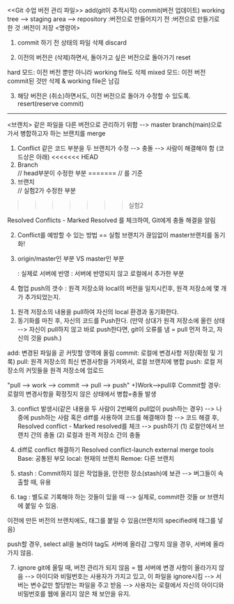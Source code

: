 <<Git 수업 버전 관리 파일>>
			add(git이 추적시작)			commit(버전 업데이트)
working tree 	--> 	staging area 	-->	 repository
:버전으로 만들어지기 전  		:버전으로 만들기로 한 것 	   :버전이 저장
<명령어>
1. commit 하기 전 상태의 파일 삭제
discard

2. 이전의 버전은 (삭제)하면서, 돌아가고 싶은 버전으로 돌아가기
reset

hard 모드: 이전 버전 뿐만 아니라 working file도 삭제
mixed 모드: 이전 버전 commit된 것만 삭제 & working file은 남김

3. 해당 버전은 (취소)하면서도, 이전 버전으로 돌아가 수정할 수 있도록.
resert(reserve commit)
-------------------------------------------------------------
<브랜치>
같은 파일을 다른 버전으로 관리하기 위함
--> master branch(main)으로 가서 병합하고자 하는 브랜치를 merge

1. Conflict 같은 코드 부분을 두 브랜치가 수정 --> 충돌 --> 사람이 해결해야 함
(코드상은 아래)
<<<<<<< HEAD
			<li>Branch</li>	// head부분이 수정한 부분
=======		// 를 기준
			<li>브랜치</li>	// 실험2가 수정한 부분
>>>>>>> 실험2

Resolved Conflicts - Marked Resolved 를 체크하여, Git에게 충돌 해결을 알림

2. Conflict를 예방할 수 있는 방법 == 실험 브랜치가 끊임없이 master브랜치를 동기화!

3. origin/master인 부분 VS master인 부분

	: 실제로 서버에 반영			: 서버에 반영되지 않고 로컬에서 추가한 부분

4. 협업
push의 갯수 : 원격 저장소와 local의 버전을 일치시킨후, 원격 저장소에 몇 개가 추가되었는지.
1) 원격 저장소의 내용을 pull하여 자신의 local 환경과 동기화한다.
2) 동기화를 마친 후, 자신의 코드를 Push한다.
(만약 상대가 원격 저장소에 올린 상태 --> 자신이 pull하지 않고 바로 push한다면, git이 오류를 냄 = pull 먼저 하고, 자신의 것을 push.)

add: 변경된 파일을 곧 커밋할 영역에 올림
commit: 로컬에 변경사항 저장(확정 및 기록)
pull: 원격 저장소의 최신 변경사항을 가져와서, 로컬 브랜치에 병합
push: 로컬 저장소의 커밋들을 원격 저장소에 업로드

"pull --> work --> commit --> pull --> push"
+)Work-->pull후 Commit할 경우: 로컬의 변경사항을 확정짓지 않은 상태에서 병합=충돌 발생

3) conflict 발생시(같은 내용을 두 사람이 2번째의 pull없이 push하는 경우)
--> 나중에 push하는 사람 혹은 diff를 사용하여 코드를 해결해야 함 
--> 코드 해결 후, Resolved conflict - Marked resolved를 체크 
--> push하기
(1) 로컬안에서 브랜치 간의 충돌
(2) 로컬과 원격 저장소 간의 충돌 

4) diff로 conflict 해결하기
Resolved conflict-launch external merge tools
Base: 공통된 부모
local: 현재의 브랜치
Remoe: 다른 브랜치

5) stash : Commit하지 않은 작업들을, 안전한 장소(stash)에 보관
--> 버그들이 속출할 때, 유용

6) tag : 별도로 기록해야 하는 것들이 있을 때
--> 실제로, commit한 것들 or 브랜치에 붙일 수 있음.

이전에 만든 버전의 브랜치에도, 태그를 붙일 수 있음(브랜치의 specified에 태그를 넣음)

push할 경우, select all을 눌러야 tag도 서버에 올라감
그렇지 않을 경우, 서버에 올라가지 않음.

7) ignore
git에 올릴 때, 버전 관리가 되지 않음 = 웹 서버에 변경 사항이 올라가지 않음
--> 아이디와 비밀번호는 사용자가 가지고 있고, 이 파일을 ignore시킴
--> 서버는 변수값만 할당받는 파일을 주고 받음
--> 사용자는 로컬에서 자신의 아이디와 비밀번호를 웹에 올리지 않은 채 보안을 유지.
